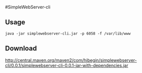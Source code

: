 #SimpleWebServer-cli

## Usage

`java -jar simplewebserver-cli.jar -p 6058 -f /var/lib/www`


## Download

http://central.maven.org/maven2/com/hibegin/simplewebserver-cli/0.0.1/simplewebserver-cli-0.0.1-jar-with-dependencies.jar